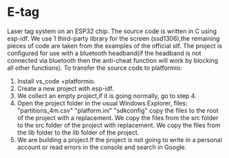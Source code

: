 # E-tag
Laser tag system on an ESP32 chip.
The source code is written in C using esp-idf.
We use 1 third-party library for the screen (ssd1306),the remaining pieces of code are taken from the examples of the official idf.
The project is configured for use with a bluetooth headband(if the headband is not connected via bluetooth
then the anti-cheat function will work by blocking all other functions).
To transfer the source code to platformio:
1. Install vs_code +platformio.
2. Create a new project with esp-idf.
3. We collect an empty project,if it is going normally, go to step 4.
4. Open the project folder in the usual Windows Explorer, files:
"partitions_4m.csv"
"platform.ini"
"sdkconfig"
copy the files to the root of the project with a replacement.
We copy the files from the src folder to the src folder of the project with replacement.
We copy the files from the lib folder to the lib folder of the project.
5. We are building a project.If the project is not going to write in a personal account or read errors in the console and search in Google.
